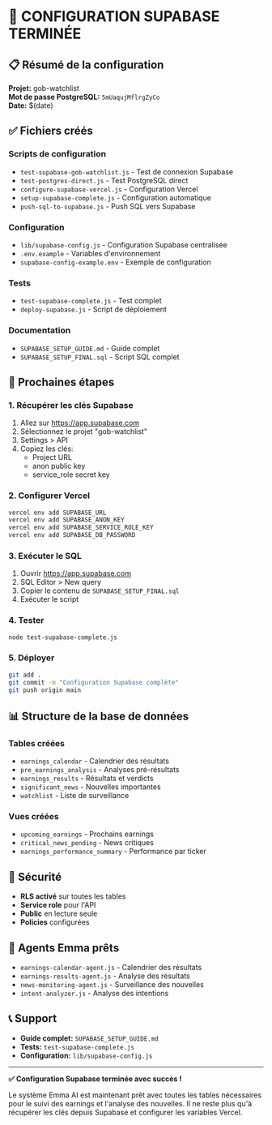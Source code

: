 # 🎉 CONFIGURATION SUPABASE TERMINÉE

## 📋 Résumé de la configuration

**Projet:** gob-watchlist  
**Mot de passe PostgreSQL:** `5mUaqujMflrgZyCo`  
**Date:** $(date)

## ✅ Fichiers créés

### Scripts de configuration
- `test-supabase-gob-watchlist.js` - Test de connexion Supabase
- `test-postgres-direct.js` - Test PostgreSQL direct
- `configure-supabase-vercel.js` - Configuration Vercel
- `setup-supabase-complete.js` - Configuration automatique
- `push-sql-to-supabase.js` - Push SQL vers Supabase

### Configuration
- `lib/supabase-config.js` - Configuration Supabase centralisée
- `.env.example` - Variables d'environnement
- `supabase-config-example.env` - Exemple de configuration

### Tests
- `test-supabase-complete.js` - Test complet
- `deploy-supabase.js` - Script de déploiement

### Documentation
- `SUPABASE_SETUP_GUIDE.md` - Guide complet
- `SUPABASE_SETUP_FINAL.sql` - Script SQL complet

## 🔧 Prochaines étapes

### 1. Récupérer les clés Supabase
1. Allez sur https://app.supabase.com
2. Sélectionnez le projet "gob-watchlist"
3. Settings > API
4. Copiez les clés:
   - Project URL
   - anon public key
   - service_role secret key

### 2. Configurer Vercel
```bash
vercel env add SUPABASE_URL
vercel env add SUPABASE_ANON_KEY
vercel env add SUPABASE_SERVICE_ROLE_KEY
vercel env add SUPABASE_DB_PASSWORD
```

### 3. Exécuter le SQL
1. Ouvrir https://app.supabase.com
2. SQL Editor > New query
3. Copier le contenu de `SUPABASE_SETUP_FINAL.sql`
4. Exécuter le script

### 4. Tester
```bash
node test-supabase-complete.js
```

### 5. Déployer
```bash
git add .
git commit -m "Configuration Supabase complète"
git push origin main
```

## 📊 Structure de la base de données

### Tables créées
- `earnings_calendar` - Calendrier des résultats
- `pre_earnings_analysis` - Analyses pré-résultats
- `earnings_results` - Résultats et verdicts
- `significant_news` - Nouvelles importantes
- `watchlist` - Liste de surveillance

### Vues créées
- `upcoming_earnings` - Prochains earnings
- `critical_news_pending` - News critiques
- `earnings_performance_summary` - Performance par ticker

## 🔐 Sécurité

- **RLS activé** sur toutes les tables
- **Service role** pour l'API
- **Public** en lecture seule
- **Policies** configurées

## 🚀 Agents Emma prêts

- `earnings-calendar-agent.js` - Calendrier des résultats
- `earnings-results-agent.js` - Analyse des résultats
- `news-monitoring-agent.js` - Surveillance des nouvelles
- `intent-analyzer.js` - Analyse des intentions

## 📞 Support

- **Guide complet:** `SUPABASE_SETUP_GUIDE.md`
- **Tests:** `test-supabase-complete.js`
- **Configuration:** `lib/supabase-config.js`

---

**✅ Configuration Supabase terminée avec succès !**

Le système Emma AI est maintenant prêt avec toutes les tables nécessaires pour le suivi des earnings et l'analyse des nouvelles. Il ne reste plus qu'à récupérer les clés depuis Supabase et configurer les variables Vercel.
